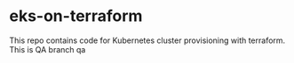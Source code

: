 # eks-on-terraform
This repo contains code for Kubernetes cluster provisioning with terraform. 
This is QA branch
qa
